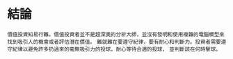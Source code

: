 # 結論

`價值投資知易行難。價值投資者並不是超深奧的分析大師，並沒有發明和使用複雜的電腦模型來找到吸引人的機會或者評估潛在價值。` `難就難在要遵守紀律，要有耐心和判斷力。投資者需要遵守紀律以避免許多扔過來的毫無吸引力的投球，耐心等待合適的投球，` `並判斷該在何時擊球。`
